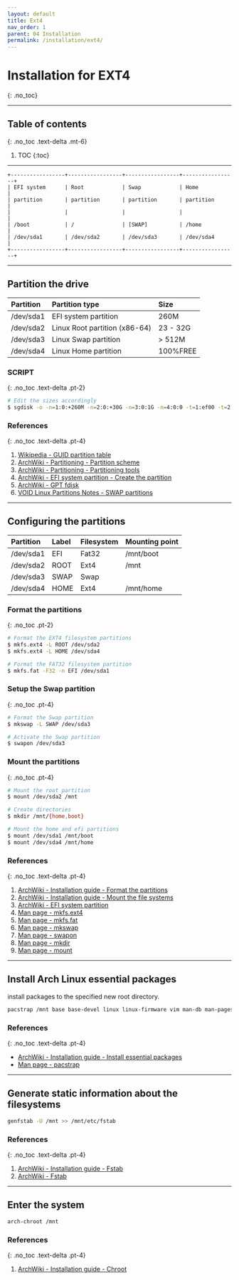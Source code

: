 ```yaml
---
layout: default
title: Ext4
nav_order: 1
parent: 04 Installation
permalink: /installation/ext4/
---
```


# Installation for EXT4
{: .no_toc}

---

## Table of contents
{: .no_toc .text-delta .mt-6}

1. TOC
{:toc}

---

```
+-----------------+-----------------+-----------------+-----------------+
| EFI system      | Root            | Swap            | Home            |
| partition       | partition       | partition       | partition       |
|                 |                 |                 |                 |
| /boot           | /               | [SWAP]          | /home           |
| /dev/sda1       | /dev/sda2       | /dev/sda3       | /dev/sda4       |
+-----------------+-----------------+-----------------+-----------------+
```

---

## Partition the drive

| Partition | Partition type                | Size     |
| :-------- | :---------------------------- | :------- |
| /dev/sda1 | EFI system partition          | 260M     |
| /dev/sda2 | Linux Root partition (x86-64) | 23 - 32G |
| /dev/sda3 | Linux Swap partition          | > 512M   |
| /dev/sda4 | Linux Home partition          | 100%FREE |

### SCRIPT
{: .no_toc .text-delta .pt-2}

```bash
# Edit the sizes accordingly
$ sgdisk -o -n=1:0:+260M -n=2:0:+30G -n=3:0:1G -n=4:0:0 -t=1:ef00 -t=2:8304 -t=3:8200 -t=4:8302 /dev/sda
```

### References
{: .no_toc .text-delta .pt-4}

1. [Wikipedia - GUID partition table](https://en.wikipedia.org/wiki/GUID_Partition_Table)
1. [ArchWiki - Partitioning - Partition scheme](https://wiki.archlinux.org/index.php/Partitioning#Partition_scheme)
1. [ArchWiki - Partitioning - Partitioning tools](https://wiki.archlinux.org/index.php/Partitioning#Partitioning_tools)
1. [ArchWiki - EFI system partition - Create the partition](https://wiki.archlinux.org/index.php/EFI_system_partition#Create_the_partition)
1. [ArchWiki - GPT fdisk](https://wiki.archlinux.org/index.php/GPT_fdisk)
1. [VOID Linux Partitions Notes - SWAP partitions](https://docs.voidlinux.org/installation/live-images/partitions.html#swap-partitions)

---

## Configuring the partitions

| Partition | Label   | Filesystem | Mounting point |
| :-------- | :------ | :--------- | :------------- |
| /dev/sda1 | EFI     | Fat32      | /mnt/boot      |
| /dev/sda2 | ROOT    | Ext4       | /mnt           |
| /dev/sda3 | SWAP    | Swap       |                |
| /dev/sda4 | HOME    | Ext4       | /mnt/home      |

### Format the partitions
{: .no_toc .pt-2}

```bash
# Format the EXT4 filesystem partitions
$ mkfs.ext4 -L ROOT /dev/sda2
$ mkfs.ext4 -L HOME /dev/sda4

# Format the FAT32 filesystem partition
$ mkfs.fat -F32 -n EFI /dev/sda1
```

### Setup the Swap partition
{: .no_toc .pt-4}

```bash
# Format the Swap partition
$ mkswap -L SWAP /dev/sda3

# Activate the Swap partition
$ swapon /dev/sda3
```

### Mount the partitions
{: .no_toc .pt-4}

```bash
# Mount the root partition
$ mount /dev/sda2 /mnt

# Create directories
$ mkdir /mnt/{home,boot}

# Mount the home and efi partitions
$ mount /dev/sda1 /mnt/boot
$ mount /dev/sda4 /mnt/home
```

### References
{: .no_toc .text-delta .pt-4}

1. [ArchWiki - Installation guide - Format the partitions](https://wiki.archlinux.org/index.php/Installation_guide#Format_the_partitions)
1. [ArchWiki - Installation guide - Mount the file systems](https://wiki.archlinux.org/index.php/Installation_guide#Mount_the_file_systems)
1. [ArchWiki - EFI system partition](https://wiki.archlinux.org/index.php/EFI_system_partition)
1. [Man page - mkfs.ext4](https://jlk.fjfi.cvut.cz/arch/manpages/man/core/e2fsprogs/mkfs.ext4.8.en)
1. [Man page - mkfs.fat](https://jlk.fjfi.cvut.cz/arch/manpages/man/core/dosfstools/mkfs.fat.8.en)
1. [Man page - mkswap](https://jlk.fjfi.cvut.cz/arch/manpages/man/core/util-linux/mkswap.8.en)
1. [Man page - swapon](https://jlk.fjfi.cvut.cz/arch/manpages/man/core/man-pages/swapon.2.en)
1. [Man page - mkdir](https://jlk.fjfi.cvut.cz/arch/manpages/man/core/coreutils/mkdir.1.en)
1. [Man page - mount](https://jlk.fjfi.cvut.cz/arch/manpages/man/core/util-linux/mount.8.en)

---

## Install Arch Linux essential packages

install packages to the specified new root directory.

```bash
pacstrap /mnt base base-devel linux linux-firmware vim man-db man-pages
```

### References
{: .no_toc .text-delta .pt-4}

- [ArchWiki - Installation guide - Install essential packages](https://wiki.archlinux.org/index.php/Installation_guide#Install_essential_packages)
- [Man page - pacstrap](https://jlk.fjfi.cvut.cz/arch/manpages/man/extra/arch-install-scripts/pacstrap.8.en)

---

## Generate static information about the filesystems

```bash
genfstab -U /mnt >> /mnt/etc/fstab
```

### References
{: .no_toc .text-delta .pt-4}

1. [ArchWiki - Installation guide - Fstab](https://wiki.archlinux.org/index.php/Installation_guide#Fstab)
1. [ArchWiki - Fstab](https://wiki.archlinux.org/index.php/Fstab)

---

## Enter the system

```bash
arch-chroot /mnt
```

### References
{: .no_toc .text-delta .pt-4}

1. [ArchWiki - Installation guide - Chroot](https://wiki.archlinux.org/index.php/Installation_guide#Chroot)
